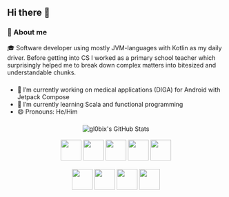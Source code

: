 ## Hi there 👋

### 🚀 About me

🎓 Software developer using mostly JVM-languages with Kotlin as my daily driver. Before getting into CS I worked as a primary school teacher which surprisingly helped me to break down complex matters into bitesized and understandable chunks. 

###

- 🔭 I’m currently working on medical applications (DIGA) for Android with Jetpack Compose
- 🌱 I’m currently learning Scala and functional programming
- 😄 Pronouns: He/Him

###

<div align="center">
<img src="https://github-readme-stats.vercel.app/api/top-langs/?username=gl0bix&theme=onedark&show_icons=true&hide_border=true&layout=compact" alt="gl0bix's GitHub Stats" />
</div>
<br>
<div align="center">
  <img src="https://cdn.jsdelivr.net/gh/devicons/devicon@latest/icons/kotlin/kotlin-original.svg" width=48/>
  <img src="https://cdn.jsdelivr.net/gh/devicons/devicon@latest/icons/java/java-original.svg" width=48 />
  <img src="https://cdn.jsdelivr.net/gh/devicons/devicon@latest/icons/scala/scala-original.svg" width=48/>
  <img src="https://cdn.jsdelivr.net/gh/devicons/devicon@latest/icons/typescript/typescript-original.svg" width=48/>
  <img src="https://cdn.jsdelivr.net/gh/devicons/devicon@latest/icons/python/python-original.svg" width=48/>
</div>
<br>
<div align="center">
  <img src="https://cdn.jsdelivr.net/gh/devicons/devicon@latest/icons/jetpackcompose/jetpackcompose-original.svg" width=48/>
  <img src="https://cdn.jsdelivr.net/gh/devicons/devicon@latest/icons/spring/spring-original.svg" width=48/>
  <img src="https://cdn.jsdelivr.net/gh/devicons/devicon@latest/icons/postgresql/postgresql-original.svg" width=48/>
  <img src="https://cdn.jsdelivr.net/gh/devicons/devicon@latest/icons/vuejs/vuejs-original.svg" width=48/>     
</div>


<br clear="both">

